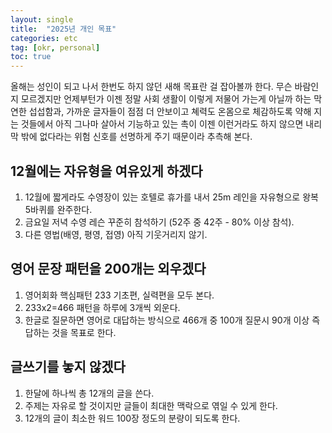 ```yaml
---
layout: single
title:  "2025년 개인 목표"
categories: etc
tag: [okr, personal]
toc: true
---
```


  올해는 성인이 되고 나서 한번도 하지 않던 새해 목표란 걸 잡아볼까 한다. 무슨 바람인지 모르겠지만 언제부턴가 이젠 정말 사회 생활이 이렇게 저물어 가는게 아닐까 하는 막연한 섭섭함과, 가까운 글자들이 점점 더 안보이고 쳬력도 온몸으로 체감하도록 약해 지는 것들에서 아직 그나마 살아서 기능하고 있는 촉이 이젠 이런거라도 하지 않으면 내리막 밖에 없다라는 위험 신호를 선명하게 주기 때문이라 추측해 본다.

## 12월에는 자유형을 여유있게 하겠다
1. 12월에 짧게라도 수영장이 있는 호텔로 휴가를 내서 25m 레인을 자유형으로 왕복 5바퀴를 완주한다.
2. 금요일 저녁 수영 레슨 꾸준히 참석하기 (52주 중 42주 - 80% 이상 참석).
3. 다른 영법(배영, 평영, 접영) 아직 기웃거리지 않기.

## 영어 문장 패턴을 200개는 외우겠다
1. 영어회화 핵심패턴 233 기초편, 실력편을 모두 본다.
2. 233x2=466 패턴을 하루에 3개씩 외운다.
3. 한글로 질문하면 영어로 대답하는 방식으로 466개 중 100개 질문시 90개 이상 즉답하는 것을 목표로 한다.

## 글쓰기를 놓지 않겠다
1. 한달에 하나씩 총 12개의 글을 쓴다.
2. 주제는 자유로 할 것이지만 글들이 최대한 맥락으로 엮일 수 있게 한다.
3. 12개의 글이 최소한 워드 100장 정도의 분량이 되도록 한다.


